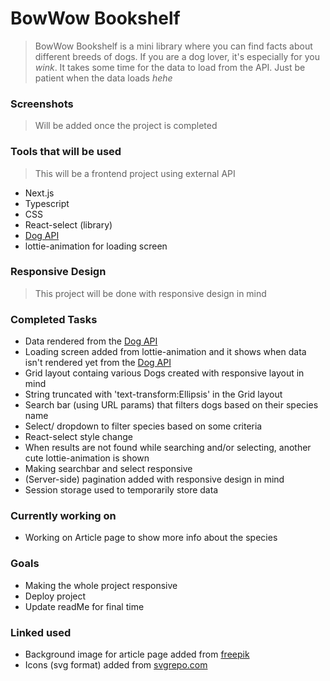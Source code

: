 # BowWow Bookshelf

> BowWow Bookshelf is a mini library where you can find facts about different breeds of dogs.
> If you are a dog lover, it's especially for you _wink_.
> It takes some time for the data to load from the API. Just be patient when the data loads _hehe_

### Screenshots

> Will be added once the project is completed

### Tools that will be used

> This will be a frontend project using external API

- Next.js
- Typescript
- CSS
- React-select (library)
- [Dog API](https://thedogapi.com/)
- lottie-animation for loading screen

### Responsive Design

> This project will be done with responsive design in mind

### Completed Tasks

- Data rendered from the [Dog API](https://thedogapi.com/)
- Loading screen added from lottie-animation and it shows when data isn't rendered yet from the [Dog API](https://thedogapi.com/)
- Grid layout containg various Dogs created with responsive layout in mind
- String truncated with 'text-transform:Ellipsis' in the Grid layout
- Search bar (using URL params) that filters dogs based on their species name
- Select/ dropdown to filter species based on some criteria
- React-select style change
- When results are not found while searching and/or selecting, another cute lottie-animation is shown
- Making searchbar and select responsive
- (Server-side) pagination added with responsive design in mind
- Session storage used to temporarily store data

### Currently working on

- Working on Article page to show more info about the species

### Goals

- Making the whole project responsive
- Deploy project
- Update readMe for final time

### Linked used

- Background image for article page added from [freepik](https://www.freepik.com/free-vector/seamless-animal-pattern-background-cute-paw-print-vector-illustration_20266394.htm#query=cartoon%20dog%20paw%20print&position=39&from_view=keyword&track=ais&uuid=d40c7f50-d738-47f7-a885-8f49fa6672db)
- Icons (svg format) added from [svgrepo.com](https://www.svgrepo.com/)
